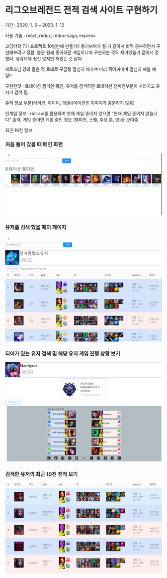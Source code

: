 # 리그오브레전드 전적 검색 사이트 구현하기

기간 : 2020. 1. 3 ~ 2020. 1. 12

사용 기술 : react, redux, redux-saga, express

코딩야학 7기 프로젝트 10일만에 만들기!! 동기부여가 될 거 같아서 바짝 공부하면서 구현해보려고 정함.
롤은 원래 좋아하던 게임이니까 구현하는 것도 재미있을거 같아서 정했다.
생각보다 쉽진 않지만 재밌는 것 같다.

제로초님 강의 들은 것 토대로 구글링 열심히 해가며 머리 쥐어짜내며 열심히 해볼 예정!!


구현한것 : 
로테이션 챔피언 확인, 유저를 검색하면 로테이션 챔피언부분이 사라지고 유저가 검색 됨.

유저 정보 부분(아이콘, 아이디, 레벨)(아이콘은 이미지가 충분하지 않음)

인게임 정보 : riot api를 활용하여 현재 게임 중이지 않으면 "현재 게임 중이지 않습니다" 출력, 게임 중이면 게임 중인 정보 (챔피언, 스펠, 주요 룬, 밴)을 보여줌

최근 10전 정보 : 
### 처음 들어 갔을 때 메인 화면
![메인화면](./img/main.PNG)

### 유저를 검색 했을 때의 페이지
![유저검색](./img/searchUser.PNG)

### 티어가 있는 유저 검색 및 해당 유저 게임 진행 상황 보기
![티어 있는 유저 및 게임진행 중 보기](./img/searchUser2.PNG)

### 검색한 유저의 최근 10전 전적 보기
![유저의 최근 10전 전적검색](./img/searchMatchList.PNG)




